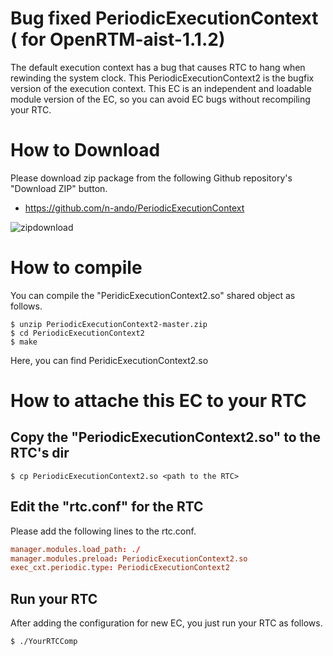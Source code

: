# Bug fixed PeriodicExecutionContext ( for OpenRTM-aist-1.1.2)

The default execution context has a bug that causes RTC to hang when rewinding the system clock.
This PeriodicExecutionContext2 is the bugfix version of the execution context.
This EC is an independent and loadable module version of the EC, so you can avoid EC bugs without recompiling your RTC.

# How to Download

Please download zip package from the following Github repository's "Download ZIP" button.
- https://github.com/n-ando/PeriodicExecutionContext

![zipdownload](https://user-images.githubusercontent.com/11814060/81547113-59e91580-93b6-11ea-88b0-5f95543d9542.png)


# How to compile

You can compile the "PeridicExecutionContext2.so" shared object as follows.

```
$ unzip PeriodicExecutionContext2-master.zip
$ cd PeriodicExecutionContext2
$ make
```

Here, you can find PeridicExecutionContext2.so

# How to attache this EC to your RTC

## Copy the "PeriodicExecutionContext2.so" to the RTC's dir

```
$ cp PeriodicExecutionContext2.so <path to the RTC>
```

## Edit the "rtc.conf" for the RTC

Please add the following lines to the rtc.conf.

```config:rtc.conf
manager.modules.load_path: ./
manager.modules.preload: PeriodicExecutionContext2.so
exec_cxt.periodic.type: PeriodicExecutionContext2
```

## Run your RTC

After adding the configuration for new EC, you just run your RTC as follows.

```
$ ./YourRTCComp
```
